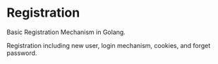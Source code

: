 # Registration
Basic Registration Mechanism in Golang.

Registration including new user, login mechanism, cookies, and forget password.
